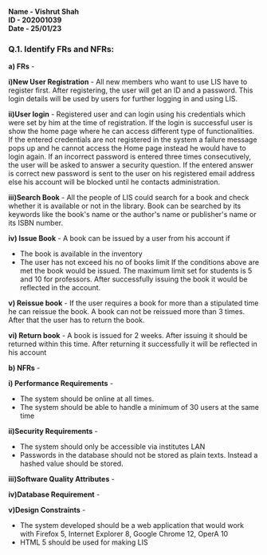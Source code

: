 **Name - Vishrut Shah**  
**ID - 202001039**  
**Date - 25/01/23**

### Q.1. Identify FRs and NFRs:  
**a) FRs** -   
  
  **i)New User Registration** - All new members who want to use LIS have to register first. After registering, the user will get an ID and a password. This 
  login details will be used by users for further logging in and using LIS.
  
  **ii)User login** - Registered user and can login using his credentials which were set by him at the time of registration. If the login is successful user is show the home page where he can access different type of functionalities. If the entered credentials are not registered in the system a failure message pops up and he cannot access the Home page instead he would have to login again. If an incorrect password is entered three times consecutively, the user will be asked to answer a security question. If the entered answer is correct new password is sent to the user on his registered email address else his account will be blocked until he contacts administration.
  
  **iii)Search Book** - All the people of LIS could search for a book and check whether it is available or not in the library. 
  Book can be searched by its keywords like the book's name or the author's name or publisher's name or its ISBN number.
  
  **iv) Issue Book** - A book can be issued by a user from his account if 
  * The book is available in the inventory 
  * The user has not exceed his no of books limit
  If the conditions above are met the book would be issued. The maximum limit set for students is 5 and 10 for professors. After successfully issuing the book it would be reflected in the account. 
  
  **v) Reissue book** - If the user requires a book for more than a stipulated time he can reissue the book. A book can not be reissued more than 3 times. After that the user has to return the book. 
  
  **vi) Return book** - A book is issued for 2 weeks. After issuing it should be returned within this time. After returning it successfully it will be reflected in his account

**b) NFRs** - 

  **i) Performance Requirements** - 
   * The system should be online at all times.
  * The system should be able to handle a minimum of 30 users at the same time
  
  **ii)Security Requirements** -  
   * The system should only be accessible via institutes LAN
  * Passwords in the database should not be stored as plain texts. Instead a hashed value should be stored.
  
  **iii)Software Quality Attributes** -
  
  **iv)Database Requirement** -
  
   **v)Design Constraints** -  
   * The system developed should be a web application that would work with Firefox 5, Internet Explorer 8, Google Chrome 12, OperA 10
  * HTML 5 should be used for making LIS

  
